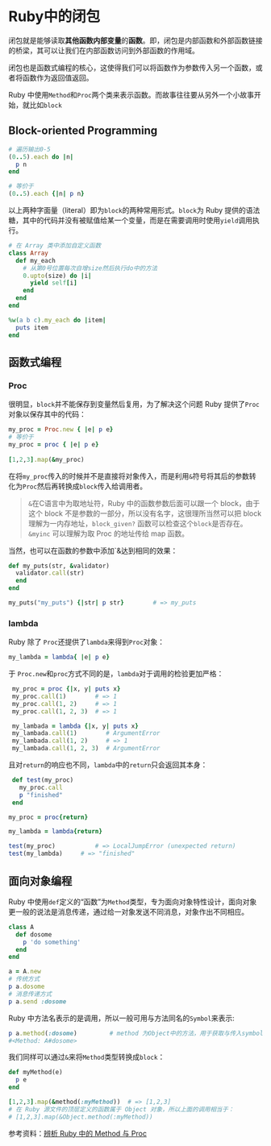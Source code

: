 # Ruby中的闭包

闭包就是能够读取**其他函数内部变量**的**函数**。即，闭包是内部函数和外部函数链接的桥梁，其可以让我们在内部函数访问到外部函数的作用域。

闭包也是函数式编程的核心，这使得我们可以将函数作为参数传入另一个函数，或者将函数作为返回值返回。

Ruby 中使用`Method`和`Proc`两个类来表示函数。而故事往往要从另外一个小故事开始，就比如`block`



## Block-oriented Programming

```ruby
# 遍历输出0-5
(0..5).each do |n|
  p n
end

# 等价于
(0..5).each {|n| p n}
```

以上两种字面量（literal）即为`block`的两种常用形式。`block`为 Ruby 提供的语法糖，其中的代码并没有被赋值给某一个变量，而是在需要调用时使用`yield`调用执行。

```ruby
# 在 Array 类中添加自定义函数
class Array
  def my_each
    # 从第0号位置每次自增size然后执行do中的方法
    0.upto(size) do |i|
      yield self[i]
    end
  end
end

%w(a b c).my_each do |item|
  puts item
end
```



## 函数式编程

### Proc

很明显，`block`并不能保存到变量然后复用，为了解决这个问题 Ruby 提供了`Proc`对象以保存其中的代码：

```ruby
my_proc = Proc.new { |e| p e}
# 等价于
my_proc = proc { |e| p e}
  
[1,2,3].map(&my_proc)
```

在将`my_proc`传入的时候并不是直接将对象传入，而是利用`&`符号将其后的参数转化为`Proc`然后再转换成`block`传入给调用者。

> `&`在C语言中为取地址符，Ruby 中的函数参数后面可以跟一个 block，由于这个 block 不是参数的一部分，所以没有名字，这很理所当然可以把 block 理解为一内存地址，`block_given?` 函数可以检查这个`block`是否存在。`&myinc` 可以理解为取 Proc 的地址传给 map 函数。

当然，也可以在函数的参数中添加`&达到相同的效果：

```ruby
def my_puts(str, &validator)
  validator.call(str)
  end
end

my_puts("my_puts") {|str| p str}		# => my_puts
```



### lambda

Ruby 除了 `Proc`还提供了`lambda`来得到`Proc`对象：

```ruby
my_lambda = lambda{ |e| p e}
```

于 `Proc.new`和`proc`方式不同的是，`lambda`对于调用的检验更加严格：

```ruby
 my_proc = proc {|x, y| puts x}
 my_proc.call(1)        # => 1
 my_proc.call(1, 2)     # => 1
 my_proc.call(1, 2, 3)  # => 1

 my_lambada = lambda {|x, y| puts x}
 my_lambada.call(1)        # ArgumentError
 my_lambada.call(1, 2)     # => 1
 my_lambada.call(1, 2, 3)  # ArgumentError
```

且对`return`的响应也不同，`lambda`中的`return`只会返回其本身：

```ruby
 def test(my_proc)
   my_proc.call
   p "finished"
 end

my_proc = proc{return}

my_lambda = lambda{return}

test(my_proc)			# => LocalJumpError (unexpected return)
test(my_lambda)		# => "finished"
```



## 面向对象编程

Ruby 中使用`def`定义的“函数”为`Method`类型，专为面向对象特性设计，面向对象更一般的说法是消息传递，通过给一对象发送不同消息，对象作出不同相应。

```ruby
class A
  def dosome
    p 'do something'
  end
end

a = A.new
# 传统方式
p a.dosome
# 消息传递方式
p a.send :dosome
```

Ruby 中方法名表示的是调用，所以一般可用与方法同名的`Symbol`来表示:

```ruby
p a.method(:dosome) 		# method 为Object中的方法，用于获取与传入symbol同名的方法
#<Method: A#dosome>
```

我们同样可以通过`&`来将`Method`类型转换成`block`：

```ruby
def myMethod(e)
  p e
end

[1,2,3].map(&method(:myMethod))  # => [1,2,3]
# 在 Ruby 源文件的顶层定义的函数属于 Object 对象，所以上面的调用相当于：
# [1,2,3].map(&Object.method(:myMethod))
```



参考资料：[辨析 Ruby 中的 Method 与 Proc](https://juejin.im/post/6844903466142269453)


